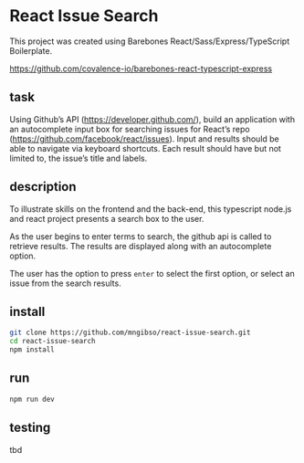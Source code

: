 # React Issue Search

This project was created using Barebones React/Sass/Express/TypeScript Boilerplate.

https://github.com/covalence-io/barebones-react-typescript-express

## task

Using Github’s API (https://developer.github.com/), build an application with an autocomplete input box for searching issues for React’s repo (https://github.com/facebook/react/issues). Input and results should be able to navigate via keyboard shortcuts. Each result should have but not limited to, the issue’s title and labels.

## description

To illustrate skills on the frontend and the back-end, this typescript node.js and react project presents a search box to the user.

As the user begins to enter terms to search, the github api is called to retrieve results. The results are displayed along with an autocomplete option.

The user has the option to press `enter` to select the first option, or select an issue from the search results.

## install
```bash
git clone https://github.com/mngibso/react-issue-search.git
cd react-issue-search
npm install
```

## run
```bash
npm run dev
```

## testing

tbd
